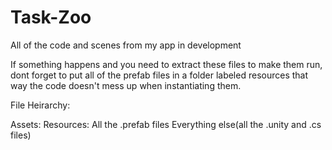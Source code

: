# Task-Zoo
All of the code and scenes from my app in development


If something happens and you need to extract these files to make them run, dont forget to put all of the prefab files in a folder labeled resources that way the code doesn't mess up when instantiating them.

File Heirarchy:

Assets:
      Resources:
          All the .prefab files
      Everything else(all the .unity and .cs files)
